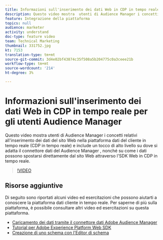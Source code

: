 ```yaml
---
title: Informazioni sull'inserimento dei dati Web in CDP in tempo reale per gli utenti  Audience Manager
description: Questo video mostra  utenti di Audience Manager i concetti relativi all'inserimento dei dati del sito Web nella piattaforma dati del cliente in tempo reale (CDP in tempo reale) e include un tocco di alto livello su dove si adatta il connettore dati del Audience Manager , nonché su come i dati possono spostarsi direttamente dal sito Web attraverso l'SDK Web in CDP in tempo reale.
feature: Integrazione della piattaforma
topics: null
audience: marketer
activity: understand
doc-type: feature video
team: Technical Marketing
thumbnail: 331752.jpg
kt: 7153
translation-type: tm+mt
source-git-commit: 3d4e02bf43874c35f508a5b204775c0a3ceee21b
workflow-type: tm+mt
source-wordcount: '214'
ht-degree: 3%

---
```



# Informazioni sull&#39;inserimento dei dati Web in CDP in tempo reale per gli utenti  Audience Manager

Questo video mostra  utenti di Audience Manager i concetti relativi all&#39;inserimento dei dati del sito Web nella piattaforma dati del cliente in tempo reale (CDP in tempo reale) e include un tocco di alto livello su dove si adatta il connettore dati del Audience Manager , nonché su come i dati possono spostarsi direttamente dal sito Web attraverso l&#39;SDK Web in CDP in tempo reale.

>[!VIDEO](https://video.tv.adobe.com/v/331752/?quality=12&learn=on)

## Risorse aggiuntive

Di seguito sono riportati alcuni video ed esercitazioni che possono aiutarti a conoscere la piattaforma dati cliente in tempo reale. Per saperne di più sulla piattaforma, è possibile consultare altri video ed esercitazioni su questa piattaforma.

* [Caricamento dei dati tramite il connettore dati Adobe Audience Manager](https://experienceleague.adobe.com/docs/platform-learn/tutorials/sources/ingest-data-from-aam.html?lang=en#sources)
* [Tutorial per Adobe Experience Platform Web SDK](https://experienceleague.adobe.com/docs/web-sdk-learn/tutorials/overview.html?lang=en)
* [Creazione di uno schema con l&#39;Editor di schema](https://experienceleague.adobe.com/docs/experience-platform/xdm/tutorials/create-schema-ui.html?lang=en#getting-started)
